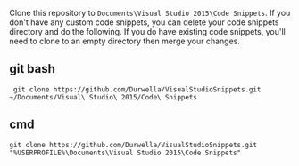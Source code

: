 Clone this repository to `Documents\Visual Studio 2015\Code Snippets`.
If you don't have any custom code snippets, you can delete your code snippets directory and do the following. 
If you do have existing code snippets, you'll need to clone to an empty directory then merge your changes.

## git bash
  
     git clone https://github.com/Durwella/VisualStudioSnippets.git ~/Documents/Visual\ Studio\ 2015/Code\ Snippets

## cmd
 
    git clone https://github.com/Durwella/VisualStudioSnippets.git "%USERPROFILE%\Documents\Visual Studio 2015\Code Snippets"
